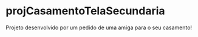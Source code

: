 # projCasamentoTelaSecundaria
Projeto desenvolvido por um pedido de uma amiga para o seu casamento!
